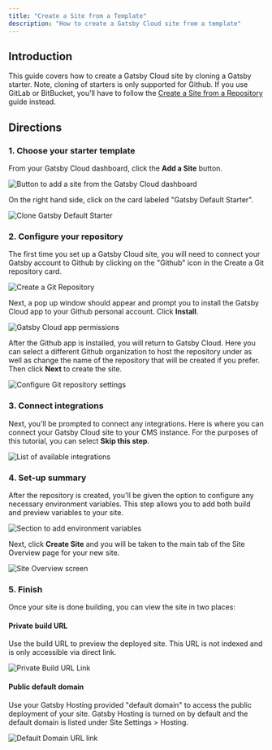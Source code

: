 ```yaml
---
title: "Create a Site from a Template"
description: "How to create a Gatsby Cloud site from a template"
---
```


## Introduction

This guide covers how to create a Gatsby Cloud site by cloning a Gatsby starter. Note, cloning of starters is only supported for Github. If you use GitLab or BitBucket, you'll have to follow the [Create a Site from a Repository](/docs/how-to/cloud/create-site-from-repository/) guide instead.

## Directions

### 1. Choose your starter template

From your Gatsby Cloud dashboard, click the **Add a Site** button.

![Button to add a site from the Gatsby Cloud dashboard](../../images/add-site.png)

On the right hand side, click on the card labeled "Gatsby Default Starter".

![Clone Gatsby Default Starter](../../images/default-starter.png)

### 2. Configure your repository

The first time you set up a Gatsby Cloud site, you will need to connect your Gatsby account to Github by clicking on the "Github" icon in the Create a Git repository card.

![Create a Git Repository](../../images/create-git-repo.png)

Next, a pop up window should appear and prompt you to install the Gatsby Cloud app to your Github personal account. Click **Install**.

![Gatsby Cloud app permissions](../../images/install-gatsby-cloud-app.png)

After the Github app is installed, you will return to Gatsby Cloud. Here you can select a different Github organization to host the repository under as well as change the name of the repository that will be created if you prefer. Then click **Next** to create the site.

![Configure Git repository settings](../../images/configure-repository.png)

### 3. Connect integrations

Next, you'll be prompted to connect any integrations. Here is where you can connect your Gatsby Cloud site to your CMS instance. For the purposes of this tutorial, you can select **Skip this step**.

![List of available integrations](../../images/connect-integrations.png)

### 4. Set-up summary

After the repository is created, you'll be given the option to configure any necessary environment variables. This step allows you to add both build and preview variables to your site.

![Section to add environment variables](../../images/setup-summary.png)

Next, click **Create Site** and you will be taken to the main tab of the Site Overview page for your new site.

![Site Overview screen](../../images/site-overview.png)

### 5. Finish

Once your site is done building, you can view the site in two places:

#### Private build URL

Use the build URL to preview the deployed site. This URL is not indexed and is only accessible via direct link.

![Private Build URL Link](../../images/private-build-link.png)

#### Public default domain

Use your Gatsby Hosting provided "default domain" to access the public deployment of your site. Gatsby Hosting is turned on by default and the default domain is listed under Site Settings > Hosting.

![Default Domain URL link](../../images/default-domain-link.png)
